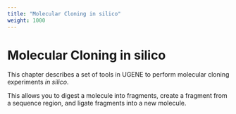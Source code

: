 ```yaml
---
title: "Molecular Cloning in silico"
weight: 1000
---
```



# Molecular Cloning in silico

This chapter describes a set of tools in UGENE to perform molecular cloning experiments _in silico_.

This allows you to digest a molecule into fragments, create a fragment from a sequence region, and ligate fragments into a new molecule.
